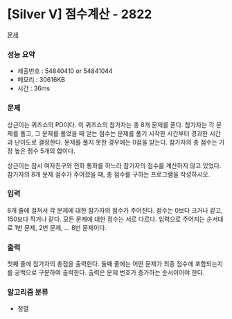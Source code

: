 # [Silver V] 점수계산 - 2822
<a href="https://www.acmicpc.net/problem/2822">문제</a>

### 성능 요약
- 제출번호 : 54840410 or 54841044 <br>
- 메모리 : 30616KB <br>
- 시간 : 36ms

### 문제
상근이는 퀴즈쇼의 PD이다. 이 퀴즈쇼의 참가자는 총 8개 문제를 푼다. 
참가자는 각 문제를 풀고, 그 문제를 풀었을 때 얻는 점수는 문제를 풀기 시작한 시간부터 경과한 시간과 난이도로 결정한다. 
문제를 풀지 못한 경우에는 0점을 받는다. 
참가자의 총 점수는 가장 높은 점수 5개의 합이다. 

상근이는 잠시 여자친구와 전화 통화를 하느라 참가자의 점수를 계산하지 않고 있었다. 
참가자의 8개 문제 점수가 주어졌을 때, 총 점수를 구하는 프로그램을 작성하시오.

### 입력
8개 줄에 걸쳐서 각 문제에 대한 참가자의 점수가 주어진다. 
점수는 0보다 크거나 같고, 150보다 작거나 같다. 
모든 문제에 대한 점수는 서로 다르다. 
입력으로 주어지는 순서대로 1번 문제, 2번 문제, ... 8번 문제이다.

### 출력
첫째 줄에 참가자의 총점을 출력한다. 
둘째 줄에는 어떤 문제가 최종 점수에 포함되는지를 공백으로 구분하여 출력한다. 
출력은 문제 번호가 증가하는 순서이어야 한다.

### 알고리즘 분류
- 정렬
